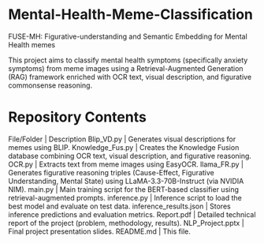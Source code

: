 # Mental-Health-Meme-Classification
FUSE-MH: Figurative-understanding and Semantic Embedding for Mental Health memes

This project aims to classify mental health symptoms (specifically anxiety symptoms) from meme images using a Retrieval-Augmented Generation (RAG) framework enriched with OCR text, visual description, and figurative commonsense reasoning.

# Repository Contents
File/Folder | Description
Blip_VD.py | Generates visual descriptions for memes using BLIP.
Knowledge_Fus.py | Creates the Knowledge Fusion database combining OCR text, visual description, and figurative reasoning.
OCR.py | Extracts text from meme images using EasyOCR.
llama_FR.py | Generates figurative reasoning triples (Cause-Effect, Figurative Understanding, Mental State) using LLaMA-3.3-70B-Instruct (via NVIDIA NIM).
main.py | Main training script for the BERT-based classifier using retrieval-augmented prompts.
inference.py | Inference script to load the best model and evaluate on test data.
inference_results.json | Stores inference predictions and evaluation metrics.
Report.pdf | Detailed technical report of the project (problem, methodology, results).
NLP_Project.pptx | Final project presentation slides.
README.md | This file.
